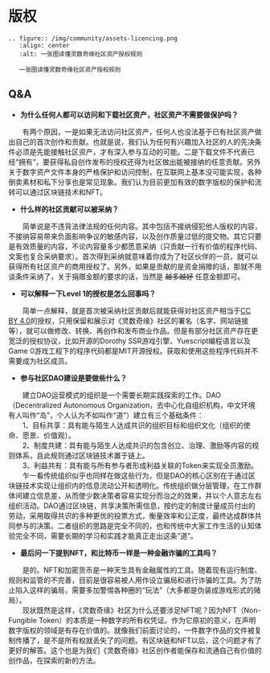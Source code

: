 # 版权

```{eval-rst}
.. figure:: /img/community/assets-licencing.png
   :align: center
   :alt: 一张图读懂灵数奇缘社区资产授权规则

   一张图读懂灵数奇缘社区资产授权规则
```

## Q&A

* **为什么任何人都可以访问和下载社区资产，社区资产不需要做保护吗？**

&emsp;&emsp;有两个原因，一是如果无法访问社区资产，任何人也没法基于已有社区资产做出自己的首次创作和贡献。也就是说，我们认为任何有兴趣加入社区的人的先决条件必须是先能接触社区资产，才有深入参与互动的可能。二是下载文件不代表已经“拥有”，要获得私自创作发布的授权还得为社区做出能被接纳的任意贡献。另外关于数字资产文件本身的严格保护和访问控制，在互联网上基本没可能实现，各种倒卖素材和私下分享也是常见现象。我们认为目前更加有效的数字版权的保护和流转可以通过区块链技术和NFT。

* **什么样的社区贡献可以被采纳？**

&emsp;&emsp;简单说是不违背法律法规的任何内容。其中包括不接纳侵犯他人版权的内容，不接纳容易带来负面影响争议的敏感内容，以及创作质量过低的提交物。其它只要是有效质量的内容，不论内容量多少都愿意采纳（只贡献一行有价值的程序代码、文案也复合采纳要求）。首次得到采纳就意味着你成为了社区伙伴的一员，就可以获得所有社区资产的商用授权了。另外，如果是贡献的是资金捐赠的话，那就不用谈条件采纳了，关于捐赠金额的要求的话，当然是 <del>越多越好</del> 任意金额即可。

* **可以解释一下Level 1的授权是怎么回事吗？**

&emsp;&emsp;简单一点解释，就是首次被采纳社区贡献后就能获得对社区资产相当于[CC BY 4.0](https://creativecommons.org/licenses/by/4.0/deed.zh)的授权，只用保留和展示对《灵数奇缘》社区的署名（名字、网站链接等），就可以做修改、转换、再创作和发布商业作品。但是有部分社区资产存在更宽泛的授权协议，比如开源的Dorothy SSR游戏引擎、Yuescript编程语言以及Game 0游戏工程下的程序代码都是MIT开源授权。获取和使用这些程序代码并不需要成为社区成员。

* **参与社区DAO建设是要做些什么？**

&emsp;&emsp;建立DAO运营模式的组织是一个需要长期实践探索的工作。DAO（Decentralized Autonomous Organization，去中心化自组织机构，中文环境有人叫作“岛”，个人认为不如叫作“道”）建立有三个基础条件：  
&emsp;&emsp;1、目标共享：具有能与陌生人达成共识的组织目标和组织文化（组织的使命、愿景、价值观）。  
&emsp;&emsp;2、制度共建：具有能与陌生人达成共识的包含创立、治理、激励等内容的规则体系，且此规则通过区块链技术置于链上。  
&emsp;&emsp;3、利益共有：具有能与所有参与者形成利益关联的Token来实现全员激励。  
&emsp;&emsp;乍一看传统组织似乎也同样在做这些行为，但是DAO的核心区别在于通过区块链技术实现让组织内的信息流动公开和透明化。传统组织做分层管理，在工作群体间建立信息差，从而使少数决策者容易实现分而治之的效果，并以个人意志左右组织活动。DAO通过区块链，共享决策所需信息，按约定的制度计量成员付出的劳动，采用取得共识的多种更优的投票方式，衡量效率和公正度，最终达成群体共同参与的决策。二者组织的思路是完全不同的，也和传统中大家工作生活的认知体验完全不同，需要长期的学习和实践才能真正走出这条“道”。

* **最后问一下提到NFT，和比特币一样是一种金融诈骗的工具吗？**

&emsp;&emsp;是的。NFT和加密货币是一种天生具有金融属性的工具。随着现有运行制度、规则和监管的不完善，目前是很容易被人用作设立骗局和进行诈骗的工具。为了防止陷入这样的骗局，需要多加警惕各种圈的“玩法”（大多都是伪装成游戏形式的赌局）。  
&emsp;&emsp;现状既然是这样，《灵数奇缘》社区为什么还要涉足NFT呢？因为NFT（Non-Fungible Token）的本质是一种数字的所有权凭证。作为它原初的意义，在声明数字版权的领域是有存在价值的。就像我们前面讨论的，一件数字作品的文件被复制传播了，是不是所有权就丢失了的问题。有区块链和NFT以后，这个问题才有了更好的解答。这个也是为我们《灵数奇缘》社区创作者能保存和流通自己有价值的创作品，在探索的新的方法。